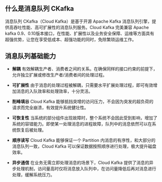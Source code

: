 ## 什么是消息队列 CKafka
消息队列 CKafka（Cloud Kafka）是基于开源 Apache Kafka 消息队列引擎，提供高吞吐性能、高可扩展性的消息队列服务。Cloud Kafka 完美兼容 Apache kafka 0.9、0.10版本接口，在性能、扩展性以及业务安全保障、运维等方面具有超强优势，让您在享受低成本、超强功能的同时，免除繁琐运维工作。

## 消息队列基础能力
- **解耦**
有效解耦生产者、消费者之间的关系。在确保同样的接口约束的前提下，允许独立扩展或修改生产者/消费者间的处理过程。
  
- **可扩展性**
由于消息的处理过程被解耦，只需要水平扩展处理过程，即可有效增加消息的入队效率和处理效率，十分灵活。
  
- **削峰填谷**
Cloud Kafka 能够抵挡突增的访问压力，不会因为突发的超负荷的请求而完全崩溃，有效提升系统健壮性。
  
- **可恢复性**
当系统的部分组件出现故障时，整个系统不会因此受到影响，增加了系统的容错能力。即使某一处理消息的进程故障，队列中的消息依然可以在系统恢复后被处理。

- **顺序读写**
Cloud Kafka 能够保证一个 Partition 内消息的有序性，和大部分的消息队列一致，Cloud Kafka 可以保证数据按照顺序进行处理，极大提升磁盘效率。

- **异步通信**
在业务无需立即处理消息的场景下，Cloud Kafka 提供了消息的异步处理机制，访问量高时仅将消息放入队列中，在访问量降低后再对消息进行处理，缓解系统压力。
